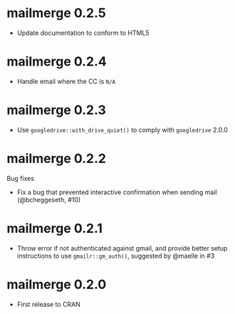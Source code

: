 # mailmerge 0.2.5

* Update documentation to conform to HTML5

# mailmerge 0.2.4

* Handle email where the CC is `N/A`

# mailmerge 0.2.3
 
* Use `googledrive::with_drive_quiet()` to comply with `googledrive` 2.0.0
 
# mailmerge 0.2.2

Bug fixes

* Fix a bug that prevented interactive confirmation when sending mail 
(@bcheggeseth, #10)

# mailmerge 0.2.1

* Throw error if not authenticated against gmail, and provide better setup
instructions to use `gmailr::gm_auth()`, suggested by @maelle in #3

# mailmerge 0.2.0

* First release to CRAN
